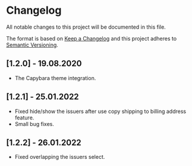 # Changelog

All notable changes to this project will be documented in this file.

The format is based on [Keep a Changelog](https://keepachangelog.com/en/1.0.0/)
and this project adheres to [Semantic Versioning](https://semver.org/spec/v2.0.0.html).

## [1.2.0] - 19.08.2020

- The Capybara theme integration.

## [1.2.1] - 25.01.2022

- Fixed hide/show the issuers after use copy shipping to billing address feature.
- Small bug fixes.

## [1.2.2] - 26.01.2022

- Fixed overlapping the issuers select.
